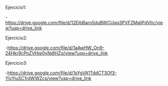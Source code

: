 Ejercicio1:

-https://drive.google.com/file/d/12EjbBaro5duBWCUqq3PVFZMalIFdVlic/view?usp=drive_link


Ejercicio2:

-https://drive.google.com/file/d/1aAwHW_On9-24Hkr9cPnZVHqj0yNdIHZg/view?usp=drive_link


Ejercicio3:

-https://drive.google.com/file/d/1sYgVA1TddCT3Of3-YlcYiuSC1rdWWZcs/view?usp=drive_link
